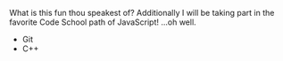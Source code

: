 What is this fun thou speakest of?
Additionally I will be taking part in the favorite Code School path of JavaScript!
...oh well.
* Git
* C++
